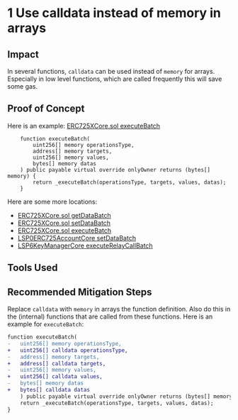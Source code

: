 # 1 Use calldata instead of memory in arrays

## Impact
In several functions, `calldata` can be used instead of `memory` for arrays. Especially in low level functions, which are called frequently this will save some gas.

## Proof of Concept
Here is an example: [ERC725XCore.sol executeBatch](https://github.com/ERC725Alliance/ERC725/blob/develop/implementations/contracts/ERC725XCore.sol#L52-L59)
```solidity
    function executeBatch(
        uint256[] memory operationsType,
        address[] memory targets,
        uint256[] memory values,
        bytes[] memory datas
    ) public payable virtual override onlyOwner returns (bytes[] memory) {
        return _executeBatch(operationsType, targets, values, datas);
    }
```
Here are some more locations:
- [ERC725XCore.sol getDataBatch](https://github.com/ERC725Alliance/ERC725/blob/develop/implementations/contracts/ERC725YCore.sol#L42-L57)
- [ERC725XCore.sol setDataBatch](https://github.com/ERC725Alliance/ERC725/blob/develop/implementations/contracts/ERC725YCore.sol#L73-L96)
-  [ERC725XCore.sol executeBatch](https://github.com/lukso-network/lsp-smart-contracts/blob/v0.10.2/contracts/LSP0ERC725Account/LSP0ERC725AccountCore.sol#L280-L324)
-  [LSP0ERC725AccountCore setDataBatch](https://github.com/lukso-network/lsp-smart-contracts/blob/v0.10.2/contracts/LSP0ERC725Account/LSP0ERC725AccountCore.sol#L380-L424)
-  [LSP6KeyManagerCore executeRelayCallBatch](https://github.com/lukso-network/lsp-smart-contracts/blob/v0.10.2/contracts/LSP6KeyManager/LSP6KeyManagerCore.sol#L202-L244)

## Tools Used

## Recommended Mitigation Steps
Replace `calldata` with `memory` in arrays the function definition. Also do this in the (internal) functions that are called from these functions.
Here is an example for `executeBatch`:
```diff
function executeBatch(
-   uint256[] memory operationsType,
+   uint256[] calldata operationsType,
-   address[] memory targets,
+   address[] calldata targets,
-   uint256[] memory values,
+   uint256[] calldata values,
-   bytes[] memory datas
+   bytes[] calldata datas
    ) public payable virtual override onlyOwner returns (bytes[] memory) {
    return _executeBatch(operationsType, targets, values, datas);
}
```

